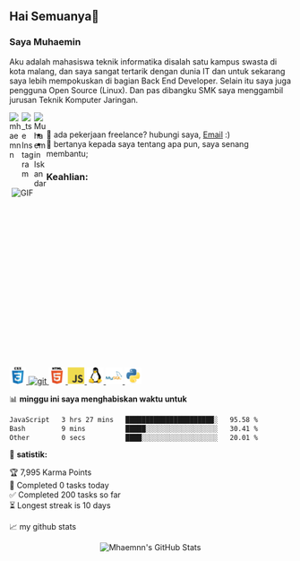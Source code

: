 
<h2>Hai Semuanya👋</h2>

<h3>Saya Muhaemin</h3>

Aku adalah mahasiswa teknik informatika disalah satu kampus swasta di kota malang, dan saya sangat tertarik dengan dunia IT dan untuk sekarang saya lebih mempokuskan di bagian Back End Developer. Selain itu saya juga pengguna Open Source (Linux). Dan pas dibangku SMK saya menggambil jurusan Teknik Komputer Jaringan.

<a href="https://codepen.io/Mhaemn" target="blank">
  <img align="left" src="https://raw.githubusercontent.com/rahuldkjain/github-profile-readme-generator/master/src/images/icons/Social/codepen.svg" alt="mhaemnn"  width="22px" />
</a>
<a href="https://www.instagram.com/_tseei/">
  <img align="left" alt="_tse Instagram" width="22px"  src="https://raw.githubusercontent.com/hussainweb/hussainweb/main/icons/instagram.png" />
</a>

</a>
<a href="https://www.linkedin.com/in/muhaemin-iskandar-558b0322b/">
  <img align="left" alt="Muhaemin Iskandar" width="22px"  src="https://raw.githubusercontent.com/peterthehan/peterthehan/master/assets/linkedin.svg" />
</a>

<br/>
  <img align="right" alt="GIF" src="https://github.com/abhisheknaiidu/abhisheknaiidu/blob/master/code.gif?raw=true" width="500" height="320" />
  
- 💼 ada pekerjaan freelance? hubungi saya, [Email](mailto:ismuhaimin1@gmail.com) :)
- 💬 bertanya kepada saya tentang apa pun, saya senang membantu;

<h3 align="left">Keahlian:</h3>
<p align="left"> <a href="https://www.w3schools.com/css/" target="_blank" rel="noreferrer"> <img src="https://raw.githubusercontent.com/devicons/devicon/master/icons/css3/css3-original-wordmark.svg" alt="css3" width="30" height="30"/> </a>  <a href="https://git-scm.com/" target="_blank" rel="noreferrer"> <img src="https://www.vectorlogo.zone/logos/git-scm/git-scm-icon.svg" alt="git" width="30" height="30"/> </a> <a href="https://www.w3.org/html/" target="_blank" rel="noreferrer"> <img src="https://raw.githubusercontent.com/devicons/devicon/master/icons/html5/html5-original-wordmark.svg" alt="html5" width="30" height="30"/> </a> <a href="https://developer.mozilla.org/en-US/docs/Web/JavaScript" target="_blank" rel="noreferrer"> <img src="https://raw.githubusercontent.com/devicons/devicon/master/icons/javascript/javascript-original.svg" alt="javascript" width="30" height="30"/> </a> <a href="https://www.linux.org/" target="_blank" rel="noreferrer"> <img src="https://raw.githubusercontent.com/devicons/devicon/master/icons/linux/linux-original.svg" alt="linux" width="30" height="30"/>  <a href="https://www.mysql.com/" target="_blank" rel="noreferrer"> <img src="https://raw.githubusercontent.com/devicons/devicon/master/icons/mysql/mysql-original-wordmark.svg" alt="mysql" width="30" height="30"/> </a> <a href="https://www.python.org" target="_blank" rel="noreferrer"> <img src="https://raw.githubusercontent.com/devicons/devicon/master/icons/python/python-original.svg" alt="python" width="30" height="30"/> </a> </p>

📊 **minggu ini saya menghabiskan waktu untuk**
<!--START_SECTION:waka-->

```text
JavaScript   3 hrs 27 mins   ██████████████████████░   95.58 %
Bash         9 mins          █████░░░░░░░░░░░░░░░░░░   30.41 %
Other        0 secs          ████░░░░░░░░░░░░░░░░░░░   20.01 %
```
<!-- TODO-IST:END -->
  
<!--END_SECTION:waka-->

🚧 **satistik:**
<!-- TODO-IST:START -->
🏆  7,995 Karma Points           
🌸  Completed 0 tasks today           
✅  Completed 200 tasks so far           
⏳  Longest streak is 10 days
<!-- TODO-IST:END -->


📈 my github stats


  <p align="center" width="50%"> <img  alt="Mhaemnn's GitHub Stats" src="https://awesome-github-stats.azurewebsites.net/user-stats/Mhaemnn?cardType=github&theme=prussian&Background=091F33" />



 
